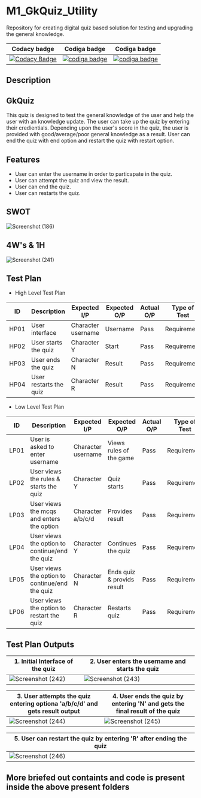 # M1_GkQuiz_Utility

  Repository for creating digital quiz based solution for testing and upgrading the general knowledge.

|  Codacy badge | Codiga badge | Codiga badge |
|-----------------|--------------------|----------------|
| [![Codacy Badge](https://app.codacy.com/project/badge/Grade/1320b521ea06494aa9544eb95bdddd69)](https://www.codacy.com/gh/OmkarChitragar/M1_GkQuiz_-utility-/dashboard?utm_source=github.com&amp;utm_medium=referral&amp;utm_content=OmkarChitragar/M1_GkQuiz_-utility-&amp;utm_campaign=Badge_Grade) |  <a href="https://api.codiga.io/project/31475/score/svg">   <img src="https://api.codiga.io/project/31475/score/svg?style=dark" alt="codiga badge" /></a> |  <a href="https://api.codiga.io/project/31475/status/svg">   <img src="https://api.codiga.io/project/31475/status/svg?style=dark" alt="codiga badge" /></a> |

## Description

## GkQuiz

This quiz is designed to test the general knowledge of the user and help the user with an knowledge update. The user can take up
the quiz by entering their credientials. Depending upon the user's score in the quiz, the user is provided with good/average/poor general
knowledge as a result. User can end the quiz with end option and restart the quiz with restart option.

## Features

* User can enter the username in order to particapate in the quiz.
* User can attempt the quiz and view the result.
* User can end the quiz.
* User can restarts the quiz.

## SWOT

![Screenshot (186)](https://user-images.githubusercontent.com/42509490/155877756-ba0832b3-9605-4c9c-802e-82178a4548a6.png)

## 4W's & 1H

![Screenshot (241)](https://user-images.githubusercontent.com/42509490/155877651-d618cdc9-4156-4c0f-8ea8-a18a80421ed2.png)
  
## Test Plan

* High Level Test Plan

| ID | Description | Expected I/P | Expected O/P | Actual O/P | Type of Test |
|----|----------------------|-------------|-------------|-------------|--------------|
|HP01| User interface| Character username | Username | Pass| Requirement |
|HP02| User starts the quiz | Character Y | Start | Pass| Requirement |
|HP03| User ends the quiz | Character N | Result | Pass| Requirement |
|HP04| User restarts the quiz | Character R | Result | Pass| Requirement |

* Low Level Test Plan

| ID | Description | Expected I/P | Expected O/P| Actual O/P | Type of Test| ID |
|----|--------------------------|-------------|---------------|------|------------|----|
|LP01| User is asked to enter username | Character username | Views rules of the game | Pass | Requirement|HP01|
|LP02| User views the rules & starts the quiz | Character Y| Quiz starts | Pass | Requirement|HP02|
|LP03| User views the mcqs and enters the option | Character a/b/c/d | Provides result | Pass | Requirement|HP02|
|LP04| User views the option to continue/end the quiz | Character Y | Continues the quiz |Pass| Requirement|HP02|
|LP05| User views the option to continue/end the quiz | Character N | Ends quiz & provids result | Pass | Requirement|HP03|
|LP06| User views the option to restart the quiz | Character R | Restarts quiz | Pass | Requirement |HP04|

## Test Plan Outputs

|1. Initial Interface of the quiz | 2. User enters the username and starts the quiz |
|---------------------------------|-------------------------------------------------|
|![Screenshot (242)](https://user-images.githubusercontent.com/42509490/155879229-1dbb0677-1b2f-4f9f-be66-4c9f9f6e0b05.png)|![Screenshot (243)](https://user-images.githubusercontent.com/42509490/155879260-11befabf-a3b1-4814-9b89-1e2c092c8cd3.png)|

|3. User attempts the quiz entering optiona 'a/b/c/d' and gets result output| 4. User ends the quiz by entering 'N' and gets the final result of the quiz |
|---------------------------------------------------------------------------|-----------------------------------------------------------------------------|
|![Screenshot (244)](https://user-images.githubusercontent.com/42509490/155879323-0a2375a6-ae3b-4d68-b0ee-fdd945492723.png)|![Screenshot (245)](https://user-images.githubusercontent.com/42509490/155879335-6765aef4-d0e4-4870-8051-781c8b414c95.png)|

|5. User can restart the quiz by entering 'R' after ending the quiz |
|--------------------------------------------------|
|![Screenshot (246)](https://user-images.githubusercontent.com/42509490/155879517-84fc87b8-fd2e-4652-84f2-7c3786b39dae.png)|

## More briefed out containts and code is present inside the above present folders
